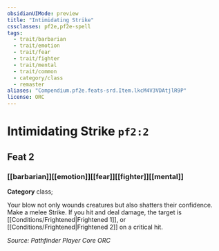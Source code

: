```yaml
---
obsidianUIMode: preview
title: "Intimidating Strike"
cssclasses: pf2e,pf2e-spell
tags:
  - trait/barbarian
  - trait/emotion
  - trait/fear
  - trait/fighter
  - trait/mental
  - trait/common
  - category/class
  - remaster
aliases: "Compendium.pf2e.feats-srd.Item.lkcM4V3VDAtjlR9P"
license: ORC
---
```

# Intimidating Strike `pf2:2`
## Feat 2
### [[barbarian]][[emotion]][[fear]][[fighter]][[mental]]

**Category** class; 




Your blow not only wounds creatures but also shatters their confidence. Make a melee Strike. If you hit and deal damage, the target is [[Conditions/Frightened|Frightened 1]], or [[Conditions/Frightened|Frightened 2]] on a critical hit.

*Source: Pathfinder Player Core*
*ORC*
